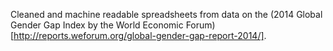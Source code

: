 Cleaned and machine readable spreadsheets from data on the (2014 Global Gender Gap Index by the World Economic Forum)[http://reports.weforum.org/global-gender-gap-report-2014/].
